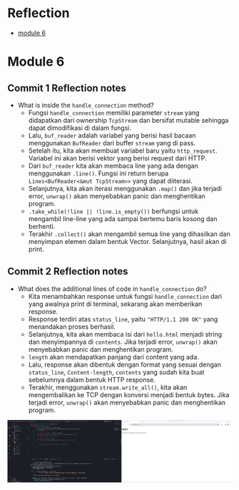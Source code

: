 # Reflection
- [module 6](#module-6)
# Module 6

##  Commit 1 Reflection notes
- What is inside the `handle_connection` method?
    - Fungsi `handle_connection` memiliki parameter `stream` yang didapatkan dari ownership `TcpStream` dan bersifat mutable sehingga dapat dimodifikasi di dalam fungsi.
    - Lalu, `buf_reader` adalah variabel yang berisi hasil bacaan menggunakan `BufReader` dari buffer `stream` yang di pass.
    - Setelah itu, kita akan membuat variabel baru yaitu `http_request`. Variabel ini akan berisi vektor yang berisi request dari HTTP. 
    - Dari `buf_reader` kita akan membaca line yang ada dengan menggunakan `.line()`. Fungsi ini return berupa `Lines<BufReader<&mut TcpStream>>` yang dapat diiterasi.
    - Selanjutnya, kita akan iterasi menggunakan `.map()` dan jika terjadi error, `unwrap()` akan menyebabkan panic dan menghentikan program.
    - `.take_while(!line || !line.is_empty())` berfungsi untuk mengambil line-line yang ada sampai bertemu baris kosong dan berhenti.
    - Terakhir `.collect()` akan mengambil semua line yang dihasilkan dan menyimpan elemen dalam bentuk Vector. Selanjutnya, hasil akan di print.


## Commit 2 Reflection notes
- What does the additional lines of code in `handle_connection` do?
    - Kita menambahkan response untuk fungsi `handle_connection` dari yang awalnya print di terminal, sekarang akan memberikan response.
    - Response terdiri atas `status_line`, yaitu `"HTTP/1.1 200 OK"` yang menandakan proses berhasil.
    - Selanjutnya, kita akan membaca isi dari `hello.html` menjadi string dan menyimpannya di `contents`. Jika terjadi error, `unwrap()` akan menyebabkan panic dan menghentikan program.
    - `length` akan mendapatkan panjang dari content yang ada.
    - Lalu, response akan dibentuk dengan format yang sesuai dengan `status_line`, `Content-length`, `contents` yang sudah kita buat sebelumnya dalam bentuk HTTP response.
    - Terakhir, menggunakan `stream.write_all()`, kita akan mengembalikan ke TCP dengan konversi menjadi bentuk bytes. Jika terjadi error, `unwrap()` akan menyebabkan panic dan menghentikan program.

![](/public/images/commit2.png)  